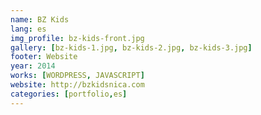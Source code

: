 ```yaml
---
name: BZ Kids
lang: es
img_profile: bz-kids-front.jpg
gallery: [bz-kids-1.jpg, bz-kids-2.jpg, bz-kids-3.jpg]
footer: Website
year: 2014
works: [WORDPRESS, JAVASCRIPT]
website: http://bzkidsnica.com
categories: [portfolio,es]
---
```

